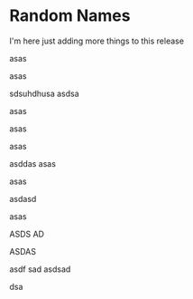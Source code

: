 # Random Names


I'm here just adding more things to this release

asas 

asas 

sdsuhdhusa
asdsa

asas 

asas 

asas 

asddas
asas 

asas 

asdasd


asas 

ASDS
AD

ASDAS


asdf
sad
asdsad

dsa
